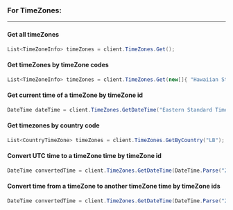 ### For TimeZones:
---
#### Get all timeZones


```cs
List<TimeZoneInfo> timeZones = client.TimeZones.Get();
```


#### Get timeZones by timeZone codes


```cs
List<TimeZoneInfo> timeZones = client.TimeZones.Get(new[]{ "Hawaiian Standard Time", "Middle East Standard Time", "Greenland Standard Time" });
```


#### Get current time of a timeZone by timeZone id


```cs
DateTime dateTime = client.TimeZones.GetDateTime("Eastern Standard Time");
```

#### Get timezones by country code


```cs
List<CountryTimeZone> timeZones = client.TimeZones.GetByCountry("LB");
```


#### Convert UTC time to a timeZone time by timeZone id


```cs
DateTime convertedTime = client.TimeZones.GetDateTime(DateTime.Parse("2022-11-09 10:00:00 AM"), "Eastern Standard Time");
```

#### Convert time from a timeZone to another timeZone time by timeZone ids


```cs
DateTime convertedTime = client.TimeZones.GetDateTime(DateTime.Parse("2022-11-08 12:00:00 PM"), "Middle East Standard Time", "Eastern Standard Time");
```
